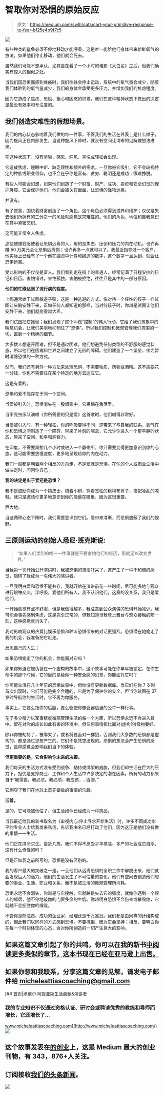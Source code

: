 # 智取你对恐惧的原始反应

> 原文：<https://medium.com/swlh/outsmart-your-primitive-response-to-fear-bf25e4b9f7c5>

![](img/c62500458bd2bac517bb7a4c3e9d6e76.png)

有些种类的鲨鱼必须不停地移动才能呼吸。这是唯一能给他们身体带来新鲜氧气的方法。如果他们停止移动，他们就会死去。

虽然我们可能不想承认，尤其是在看了一个小时的电影《大白鲨》之后，但我们确实有惊人的相似之处。

当我们因恐惧而感到瘫痪时，我们往往会停止运动，系统中的氧气量会减少，随着我们体验到的氧气量减少，我们的身体会承受更多压力，并增加我们的焦虑程度。

因为它造成了焦虑、恐慌、担心和困惑的积累，我们在这种精神状态下做出的决定是最没有效率和专注度的。

## 我们创造灾难性的假想场景。

我们的内心状态影响着我们做的每一件事，不管我们的生活在外表上是什么样子，因为旋风正在内部发生，当这种旋风下降时，就没有空间让清晰的见解或想法进来。

在这种状态下，没有清晰、感恩、洞见、喜悦或轻松会出现。

它造成焦虑、睡眠中断、缺乏理性和额外的需求。一旦你被它吸引，它不会歧视特定的种族或职业信仰，也不会在乎你是富有、贫穷、聪明还是成功；很难挣脱。

有些人可能会幻想，如果他们创造了一个财富、财产、成功、投资和安全幻觉的保护屏障，它会保护他们，他们会被关在里面，让恐惧的怪物远离。

并没有。

有了财富，围绕着财富创造了一个角色，这个角色必须得到滋养和维护；仅仅是失去他们所拥有的三分之一的风险就感觉是灾难性的。他们的角色、地位和自我意识在其中紧密交织。

这可能非常令人焦虑。

那些被赚钱驱使着让恐惧远离的人，用的是焦虑、压倒和压力的内在动机。也许再赚 50 万美元会让恐惧远离你；也许再多一点就可以了。我最近指导过一个客户，他实际上已经有了一个他在脑海中计算和编造的数字，这个数字一旦达到，就会让恐惧远离。

受此影响的不仅仅是富人。我们看到走在街上的普通人，经常记满了日程安排的日记和日历。害怕错过，害怕孤独，害怕被拒绝，往往只是其中的一部分原因。

**他们的忙碌达到了流行病的程度。**

上瘾通常始于试图躲避子弹，这是一种逃避的方式。像对待一个任性的孩子一样试图让头脑安静下来，正如任何人都知道的那样，当对待孩子时，你越是试图让他们安静下来，他们就变得越大声。

我们试图把它推倒；我们发现了这个叫做“控制”的伟大行动，它给了我们想象中的喘息机会，让我们美丽地抑制住了“恐惧”。所以我们控制和微观管理我们周围的一切，直到一个精确的细节。

大多数人想避开困难，但不是通过困难，他们想避免任何类型的不舒服的感觉状态，所以他们在困难和世界之间建立了无形的障碍。他们建造了一个堡垒，作为暂时消除恐惧的一种方式。

然而，我们还有另外一种方法来处理恐惧，不需要物质、药物或酒精。这不需要花一分钱，你也不需要住在某个特定的地方去适应它。

这是有爱的。

恐惧和爱不能存在于同一个空间。

当爱被引入时，恐惧消失在一股烟雾中，它畏缩在角落里。

当甲壳虫乐队演唱《你所需要的只是爱》这首歌时，他们唱得非常好。

当爱被引入时，有一种轻松，你的呼吸变得不同，这带来了与自我的联系，氧气在你和恐惧之间制造了一个障碍，带来了片刻的喘息，它允许你进入一个更平静的状态，带来了空间、和平和洞察力。

在印度，不需要冥想几个小时或进入一个静修所，你只需要变得更加意识到你的心态，这可能需要放慢速度，更多地呈现给你的内在动力。

我们一般都是朝着两个相反的方向走，不是爱就是恐惧。在你的个人或商业生活中做决定时，问问你自己；

**我的决定是出于爱还是恐惧？**

我不是鼓励你成为一个嬉皮士，梳着小辫，穿着宽松的粗棉布裤子，搭配凌乱的凉鞋。我只是邀请你更多地意识到你的能量在哪里，因为这很重要。

巨大地。

当这两种心态下降时，我们需要意识到它们。爱带来清晰，而恐惧遮蔽了我们的视野。

## 三原则运动的创始人悉尼·班克斯说:

> “如果人们学到的唯一一件事就是不要害怕他们的经历，那就足以改变世界。”

当我第一次开始公开演讲时，我被恐惧的想法吓呆了，这产生了一种不和谐的感觉，阻碍了我成为一名伟大的演讲者。

一旦我明白爱和恐惧不能共存，我就开始在演讲前花一些时间，尽可能多地与观众进行眼神交流，深呼吸，爱他们所有人。我不认识他们，这真的没关系，我只是爱他们。

一开始感觉有点不舒服，但是我做得越多，我注意到公众演讲的恐惧开始减少。我可能会事先感到焦虑，这是完全正常的，但我知道当我登上舞台与观众接触的那一刻，这种感觉就消失了。

我对影响观众的热爱比娱乐恐惧和聆听恐惧带来的对话更强烈。恐惧潜在地偷走了我的机会，我准备把它赶走。

反思自己的人生；

如果恐惧偷走了你的机会，你能面对它吗？

如果你知道它被伪装在一个虚构的故事中，这个故事可能在你早年被锁定，在你生命中的那个时候，它的目的是给你一种安全感的幻觉，你能面对它吗？

你可能生活在几十年前的恐惧故事中，但你没有更新数据库。当它们在你 7 岁时首次出现时，它们可能是完全合适的，它是为了保护你的安全，但当你试图在 37 岁时导航你的生活时，它不再为你服务。

事实上，它要么拖你的后腿，要么驱使你像瓷器店里的公牛一样行事。

花了多少精力以军事精度微观管理生活的每一个方面，所以恐惧永远不会进入其中。留在对你的成长如此有害的环境中，但任何事情都比面对(虚构的)怪物要好。

除非你被劫持了，被绑架了，或者将要面对一群狼，否则我们大多数的恐惧都是虚构的，都是通过思想产生的。它们不是凭空出现的。恐惧的想法会产生恐惧的感觉，这种感觉会影响我们当下的体验。

**但更重要的是，它会影响你未来的决策。**

我们每天的生活方式没有受到战争、劫持或绑架的威胁，但我们却生活在巨大的压力下。担忧是支撑商业、工作和个人生活中许多决定的潜在因素。所有的动力都来自于‘我需要，我必须，我必须，我应该……否则，”

它剥夺了我们在地球上首先要做的事情的乐趣。

**活着。**

是的，它可能被低估了，但生活如今已经成为一种商品。

当我最近给我的新书取名为《审视内心:停止寻求开始生活》时，许多不同成功水平的专业人士给我发来私信，告诉我书名已经打动了他们，因为这正是他们没有做的事情——生活。

他们正在拼命求生。最近几周，我们不得不忍受才华横溢、多产的社会成员自杀，这有什么奇怪的吗？

但是正如我之前所写的，恐惧是没有区别的。

我的客户最大的突破之一是，一旦他们从远离恐惧的全职工作中解脱出来，他们就会发现巨大的活力。他们的生活发生了不可估量的变化，他们有空间去创造他们想要的事业、生活、职业和关系，而不是被生活的微观管理所消耗。

恐惧永远不会消失，你越是与它接触，它就越是失去它的强度，就像你遇到一个烦人的邻居，他不停地敲你的门要多余的牛奶。你越明白恐惧不会伤害或摧毁你，它就越不会扼住你的喉咙。

不管你是邮递员、成功的企业家、经理还是千万富翁。我们都是由同样的纤维构成的，因此我们以同样的方式感到恐惧。不要抗拒，因为它会坚持；相反，要明白你在每一个时刻体现的心态，会对你所创造的一切产生巨大的影响。

## 如果这篇文章引起了你的共鸣，你可以在我的新书[中阅读更多类似的章节，这本书现在已经在亚马逊上出售。](https://www.amazon.co.uk/dp/1781332959/ref=cm_cr_ryp_prd_ttl_sol_0)

## 如果你想和我联系，分享这篇文章的见解，请发电子邮件给 micheleattiascoaching@gmail.com

[](http://www.micheleattiascoaching.com/) [## 首页|米歇尔·阿提亚斯生活蔻驰&演讲者

### 我的专业知识不仅通过资格认证、研讨会或聘请优秀的教练和导师而增长，它还增长了…

www.micheleattiascoaching.com](http://www.micheleattiascoaching.com/) [![](img/308a8d84fb9b2fab43d66c117fcc4bb4.png)](https://medium.com/swlh)

## 这个故事发表在[的创业](https://medium.com/swlh)上，这是 Medium 最大的创业刊物，有 343，876+人关注。

## 订阅接收[我们的头条新闻](http://growthsupply.com/the-startup-newsletter/)。

[![](img/b0164736ea17a63403e660de5dedf91a.png)](https://medium.com/swlh)